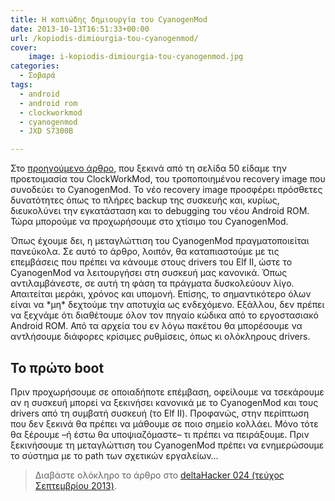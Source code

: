 ```yaml
---
title: Η κοπιώδης δημιουργία του CyanogenMod
date: 2013-10-13T16:51:33+00:00
url: /kopiodis-dimiourgia-tou-cyanogenmod/
cover:
    image: i-kopiodis-dimiourgia-tou-cyanogenmod.jpg
categories:
  - Σοβαρά
tags:
  - android
  - android rom
  - clockworkmod
  - cyanogenmod
  - JXD S7300B

---
```

Στο [προηγούμενο άρθρο](/diko-sas-android-agapi-apo-cyanogenmod/), που ξεκινά από τη σελίδα 50 είδαμε την προετοιμασία του ClockWorkMod, του τροποποιημένου recovery image που συνοδεύει το CyanogenMod. Το νέο recovery image προσφέρει πρόσθετες δυνατότητες όπως το πλήρες backup της συσκευής και, κυρίως, διευκολύνει την εγκατάσταση και το debugging του νέου Android ROM. Τώρα μπορούμε να προχωρήσουμε στο χτίσιμο του CyanogenMod.

Όπως έχουμε δει, η μεταγλώττιση του CyanogenMod πραγματοποιείται πανεύκολα. Σε αυτό το άρθρο, λοιπόν, θα καταπιαστούμε με τις επεμβάσεις που πρέπει να κάνουμε στους drivers του Elf II, ώστε το CyanogenMod να λειτουργήσει στη συσκευή μας κανονικά. Όπως αντιλαμβάνεστε, σε αυτή τη φάση τα πράγματα δυσκολεύουν λίγο. Απαιτείται μεράκι, χρόνος και υπομονή. Επίσης, το σημαντικότερο όλων είναι να \*μη\* δεχτούμε την αποτυχία ως ενδεχόμενο. Εξάλλου, δεν πρέπει να ξεχνάμε ότι διαθέτουμε όλον τον πηγαίο κώδικα από το εργοστασιακό Android ROM. Από τα αρχεία του εν λόγω πακέτου θα μπορέσουμε να αντλήσουμε διάφορες κρίσιμες ρυθμίσεις, όπως κι ολόκληρους drivers.

## Το πρώτο boot

Πριν προχωρήσουμε σε οποιαδήποτε επέμβαση, οφείλουμε να τσεκάρουμε αν η συσκευή μπορεί να ξεκινήσει κανονικά με το CyanogenMod και τους drivers από τη συμβατή συσκευή (το Elf II). Προφανώς, στην περίπτωση που δεν ξεκινά θα πρέπει να μάθουμε σε ποιο σημείο κολλάει. Μόνο τότε θα ξέρουμε &#8211;ή έστω θα υποψιαζόμαστε&#8211; τι πρέπει να πειράξουμε. Πριν ξεκινήσουμε τη μεταγλώττιση του CyanogenMod πρέπει να ενημερώσουμε το σύστημα με το path των σχετικών εργαλείων&#8230;

> Διαβάστε ολόκληρο το άρθρο στο <a href="http://deltahacker.gr/2013/09/25/deltahacker024/" title="deltaHacker 024 - Long Walks Edition" target="_blank" rel="noopener noreferrer nofollow" class="broken_link">deltaHacker 024 (τεύχος Σεπτεμβρίου 2013)</a>.
